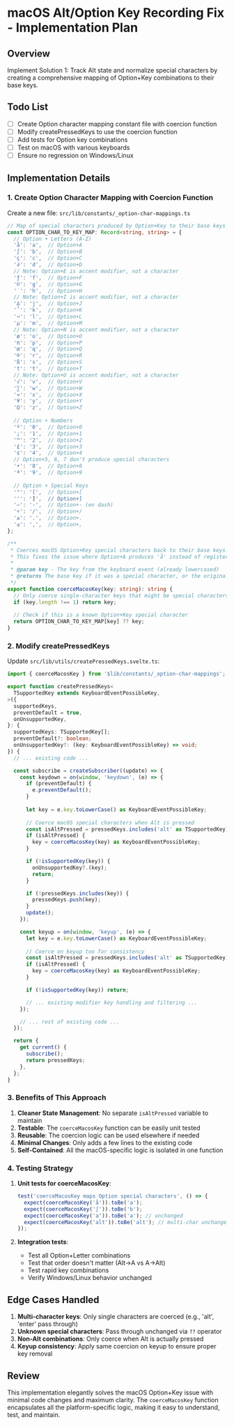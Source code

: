 # macOS Alt/Option Key Recording Fix - Implementation Plan

## Overview
Implement Solution 1: Track Alt state and normalize special characters by creating a comprehensive mapping of Option+Key combinations to their base keys.

## Todo List

- [ ] Create Option character mapping constant file with coercion function
- [ ] Modify createPressedKeys to use the coercion function
- [ ] Add tests for Option key combinations
- [ ] Test on macOS with various keyboards
- [ ] Ensure no regression on Windows/Linux

## Implementation Details

### 1. Create Option Character Mapping with Coercion Function

Create a new file: `src/lib/constants/_option-char-mappings.ts`

```typescript
// Map of special characters produced by Option+Key to their base keys
const OPTION_CHAR_TO_KEY_MAP: Record<string, string> = {
  // Option + Letters (A-Z)
  'å': 'a',  // Option+A
  '∫': 'b',  // Option+B
  'ç': 'c',  // Option+C
  '∂': 'd',  // Option+D
  // Note: Option+E is accent modifier, not a character
  'ƒ': 'f',  // Option+F
  '©': 'g',  // Option+G
  '˙': 'h',  // Option+H
  // Note: Option+I is accent modifier, not a character
  '∆': 'j',  // Option+J
  '˚': 'k',  // Option+K
  '¬': 'l',  // Option+L
  'µ': 'm',  // Option+M
  // Note: Option+N is accent modifier, not a character
  'ø': 'o',  // Option+O
  'π': 'p',  // Option+P
  'œ': 'q',  // Option+Q
  '®': 'r',  // Option+R
  'ß': 's',  // Option+S
  '†': 't',  // Option+T
  // Note: Option+U is accent modifier, not a character
  '√': 'v',  // Option+V
  '∑': 'w',  // Option+W
  '≈': 'x',  // Option+X
  '¥': 'y',  // Option+Y
  'Ω': 'z',  // Option+Z
  
  // Option + Numbers
  'º': '0',  // Option+0
  '¡': '1',  // Option+1
  '™': '2',  // Option+2
  '£': '3',  // Option+3
  '¢': '4',  // Option+4
  // Option+5, 6, 7 don't produce special characters
  '•': '8',  // Option+8
  'ª': '9',  // Option+9
  
  // Option + Special Keys
  '"': '[',  // Option+[
  ''': ']',  // Option+]
  '–': '-',  // Option+- (en dash)
  '÷': '/',  // Option+/
  '≥': '.',  // Option+.
  '≤': ',',  // Option+,
};

/**
 * Coerces macOS Option+Key special characters back to their base keys.
 * This fixes the issue where Option+A produces 'å' instead of registering as 'alt+a'.
 * 
 * @param key - The key from the keyboard event (already lowercased)
 * @returns The base key if it was a special character, or the original key
 */
export function coerceMacosKey(key: string): string {
  // Only coerce single-character keys that might be special characters
  if (key.length !== 1) return key;
  
  // Check if this is a known Option+Key special character
  return OPTION_CHAR_TO_KEY_MAP[key] ?? key;
}
```

### 2. Modify createPressedKeys

Update `src/lib/utils/createPressedKeys.svelte.ts`:

```typescript
import { coerceMacosKey } from '$lib/constants/_option-char-mappings';

export function createPressedKeys<
  TSupportedKey extends KeyboardEventPossibleKey,
>({
  supportedKeys,
  preventDefault = true,
  onUnsupportedKey,
}: {
  supportedKeys: TSupportedKey[];
  preventDefault?: boolean;
  onUnsupportedKey?: (key: KeyboardEventPossibleKey) => void;
}) {
  // ... existing code ...

  const subscribe = createSubscriber((update) => {
    const keydown = on(window, 'keydown', (e) => {
      if (preventDefault) {
        e.preventDefault();
      }
      
      let key = e.key.toLowerCase() as KeyboardEventPossibleKey;
      
      // Coerce macOS special characters when Alt is pressed
      const isAltPressed = pressedKeys.includes('alt' as TSupportedKey);
      if (isAltPressed) {
        key = coerceMacosKey(key) as KeyboardEventPossibleKey;
      }

      if (!isSupportedKey(key)) {
        onUnsupportedKey?.(key);
        return;
      }

      if (!pressedKeys.includes(key)) {
        pressedKeys.push(key);
      }
      update();
    });

    const keyup = on(window, 'keyup', (e) => {
      let key = e.key.toLowerCase() as KeyboardEventPossibleKey;
      
      // Coerce on keyup too for consistency
      const isAltPressed = pressedKeys.includes('alt' as TSupportedKey);
      if (isAltPressed) {
        key = coerceMacosKey(key) as KeyboardEventPossibleKey;
      }

      if (!isSupportedKey(key)) return;

      // ... existing modifier key handling and filtering ...
    });

    // ... rest of existing code ...
  });

  return {
    get current() {
      subscribe();
      return pressedKeys;
    },
  };
}
```

### 3. Benefits of This Approach

1. **Cleaner State Management**: No separate `isAltPressed` variable to maintain
2. **Testable**: The `coerceMacosKey` function can be easily unit tested
3. **Reusable**: The coercion logic can be used elsewhere if needed
4. **Minimal Changes**: Only adds a few lines to the existing code
5. **Self-Contained**: All the macOS-specific logic is isolated in one function

### 4. Testing Strategy

1. **Unit tests for coerceMacosKey**:
   ```typescript
   test('coerceMacosKey maps Option special characters', () => {
     expect(coerceMacosKey('å')).toBe('a');
     expect(coerceMacosKey('∫')).toBe('b');
     expect(coerceMacosKey('a')).toBe('a'); // unchanged
     expect(coerceMacosKey('alt')).toBe('alt'); // multi-char unchanged
   });
   ```

2. **Integration tests**:
   - Test all Option+Letter combinations
   - Test that order doesn't matter (Alt→A vs A→Alt)
   - Test rapid key combinations
   - Verify Windows/Linux behavior unchanged

## Edge Cases Handled

1. **Multi-character keys**: Only single characters are coerced (e.g., 'alt', 'enter' pass through)
2. **Unknown special characters**: Pass through unchanged via `??` operator
3. **Non-Alt combinations**: Only coerce when Alt is actually pressed
4. **Keyup consistency**: Apply same coercion on keyup to ensure proper key removal

## Review

This implementation elegantly solves the macOS Option+Key issue with minimal code changes and maximum clarity. The `coerceMacosKey` function encapsulates all the platform-specific logic, making it easy to understand, test, and maintain.